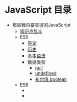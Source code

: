 # JavaScript 目录

* 那些我将要掌握的JavaScript
    * [知识点乱斗](https://github.com/zg-zhang/nokebook/blob/master/JavaScript/0/js-0-000.md)
    * ES5
        * [导论](https://github.com/zg-zhang/nokebook/blob/master/JavaScript/1/js-1-000.md)
        * [历史](https://github.com/zg-zhang/nokebook/blob/master/JavaScript/1/js-1-001.md)
        * [基本语法](https://github.com/zg-zhang/nokebook/blob/master/JavaScript/1/js-1-002.md)
        * 数据类型
            * [null](https://github.com/zg-zhang/nokebook/blob/master/JavaScript/1/js-1-003.md)
            * [undefined](https://github.com/zg-zhang/nokebook/blob/master/JavaScript/1/js-1-003.md)
            * [布尔值 boolean](https://github.com/zg-zhang/nokebook/blob/master/JavaScript/1/js-1-003.md)
    * ES6
        * []()
        * []()
